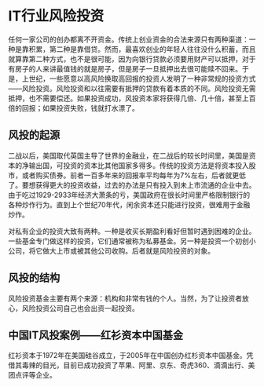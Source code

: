 # IT行业风险投资

任何一家公司的创办都离不开资金。传统上创业资金的合法来源只有两种渠道：一种是靠积累，第二种是靠借贷。然而，最喜欢创业的年轻人往往没什么积蓄，而且就算靠第二种方式，也不是很可能，因为向银行贷款必须要用财产可以抵押，对于有房子的人来讲最值钱的就是房子，但是房子一旦抵押出去很可能赎不回来。于是，上世纪，一些愿意以高风险换取高回报的投资人发明了一种非常规的投资方式——风险投资。风险投资和以往需要有抵押的贷款有着本质的不同。风险投资无需抵押，也不需要偿还。如果投资成功，风投资本家将获得几倍、几十倍，甚至上百倍的回报；如果投资失败，钱就打水漂了。

## 风投的起源

二战以后，美国取代英国主导了世界的金融业，在二战后的较长时间里，美国是资本的净输出国，可投资的资本比其他国家多得多。传统的投资方法是将资本投入股市，或者购买债券。前者一百多年来的回报率平均每年为7%左右，后者就更低了。要想获得更大的投资收益，过去的办法是只有投入到未上市流通的企业中去。由于吃过1929-2933年经济大萧条的亏，美国政府在很长时间里严格限制银行的各种炒作行为。直到上个世纪70年代，闲余资本还只能进行投资，很难用于金融炒作。

对私有企业的投资大致有两种。一种是收买长期盈利看好但暂时遇到困难的企业。一些基金专门做这样的投资，它们通常被称为私募基金。另一种是投资一个初创小公司，将它做大上市或被其他公司收购。后者就是风险投资的对象。

## 风投的结构

风险投资基金主要有两个来源：机构和非常有钱的个人。当然，为了让投资者放心，风险投资公司自己也会出资一起投资。

## 中国IT风投案例——红衫资本中国基金

红衫资本于1972年在美国硅谷成立，于2005年在中国创办红杉资本中国基金。凭借其毒辣的目光，目前已成功投资了苹果、阿里、京东、奇虎360、滴滴出行、美团点评等企业。
